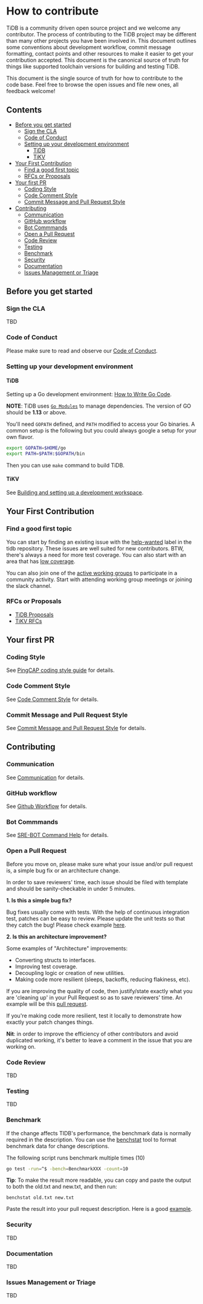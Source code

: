 # How to contribute

TiDB is a community driven open source project and we welcome any contributor.
The process of contributing to the TiDB project may be different than many
other projects you have been involved in. This document outlines some
conventions about development workflow, commit message formatting, contact
points and other resources to make it easier to get your contribution accepted.
This document is the canonical source of truth for things like supported
toolchain versions for building and testing TiDB.

This document is the single source of truth for how to contribute to the code
base. Feel free to browse the open issues and file new ones, all feedback
welcome!

## Contents

<!-- vim-markdown-toc GFM -->

* [Before you get started](#before-you-get-started)
    * [Sign the CLA](#sign-the-cla)
    * [Code of Conduct](#code-of-conduct)
    * [Setting up your development environment](#setting-up-your-development-environment)
        * [TiDB](#tidb)
        * [TiKV](#tikv)
* [Your First Contribution](#your-first-contribution)
    * [Find a good first topic](#find-a-good-first-topic)
    * [RFCs or Proposals](#rfcs-or-proposals)
* [Your first PR](#your-first-pr)
    * [Coding Style](#coding-style)
    * [Code Comment Style](#code-comment-style)
    * [Commit Message and Pull Request Style](#commit-message-and-pull-request-style)
* [Contributing](#contributing)
    * [Communication](#communication)
    * [GitHub workflow](#github-workflow)
    * [Bot Commmands](#bot-commmands)
    * [Open a Pull Request](#open-a-pull-request)
    * [Code Review](#code-review)
    * [Testing](#testing)
    * [Benchmark](#benchmark)
    * [Security](#security)
    * [Documentation](#documentation)
    * [Issues Management or Triage](#issues-management-or-triage)

<!-- vim-markdown-toc -->

## Before you get started

### Sign the CLA

TBD

### Code of Conduct

Please make sure to read and observe our [Code of Conduct](../CODE_OF_CONDUCT.md).

### Setting up your development environment

#### TiDB

Setting up a Go development environment: [How to Write Go Code](http://golang.org/doc/code.html).

**NOTE**: TiDB uses [`Go Modules`](https://github.com/golang/go/wiki/Modules)
to manage dependencies. The version of GO should be **1.13** or above.

You'll need `GOPATH` defined, and `PATH` modified to access your Go binaries. A
common setup is the following but you could always google a setup for your own
flavor.

```sh
export GOPATH=$HOME/go
export PATH=$PATH:$GOPATH/bin
```

Then you can use `make` command to build TiDB.

#### TiKV

See [Building and setting up a development
workspace](https://github.com/tikv/tikv/blob/master/CONTRIBUTING.md#building-and-setting-up-a-development-workspace).

## Your First Contribution

### Find a good first topic

You can start by finding an existing issue with the
[help-wanted](https://github.com/pingcap/tidb/issues?q=is%3Aissue+is%3Aopen+label%3A%22help+wanted%22)
label in the tidb repository. These issues are well suited for new contributors. BTW,
there's always a need for more test coverage. You can also start with an area
that has [low coverage](https://codecov.io/gh/pingcap/tidb).

You can also join one of the [active working groups](../working-groups) to
participate in a community activity. Start with attending working group meetings or
joining the slack channel.

### RFCs or Proposals

* [TiDB Proposals](https://github.com/pingcap/tidb/tree/master/docs/design)
* [TiKV RFCs](https://github.com/tikv/rfcs)

## Your first PR

### Coding Style

See [PingCAP coding style guide](https://github.com/pingcap/style-guide) for details.

### Code Comment Style

See [Code Comment Style](./code-comment-style.md) for details.

### Commit Message and Pull Request Style

See [Commit Message and Pull Request Style](./commit-message-pr-style.md) for details.

## Contributing

### Communication

See [Communication](../communicating.md) for details.

### GitHub workflow

See [Github Workflow](./workflow.md) for details.

### Bot Commmands

See [SRE-BOT Command Help](./command-help.md) for details.

### Open a Pull Request

Before you move on, please make sure what your issue and/or pull request is, a
simple bug fix or an architecture change.

In order to save reviewers' time, each issue should be filed with template and
should be sanity-checkable in under 5 minutes.

**1. Is this a simple bug fix?**

Bug fixes usually come with tests. With the help of continuous integration
test, patches can be easy to review. Please update the unit tests so that they
catch the bug! Please check example
[here](https://github.com/pingcap/tidb/pull/2808).

**2. Is this an architecture improvement?**

Some examples of "Architecture" improvements:

- Converting structs to interfaces.
- Improving test coverage.
- Decoupling logic or creation of new utilities.
- Making code more resilient (sleeps, backoffs, reducing flakiness, etc).

If you are improving the quality of code, then justify/state exactly what you
are 'cleaning up' in your Pull Request so as to save reviewers' time. An
example will be this [pull request](https://github.com/pingcap/tidb/pull/3113).

If you're making code more resilient, test it locally to demonstrate how
exactly your patch changes things.

**Nit**: in order to improve the efficiency of other contributors and avoid
duplicated working, it's better to leave a comment in the issue that you are
working on.

### Code Review

TBD

### Testing

TBD

### Benchmark


If the change affects TIDB's performance, the benchmark data is normally required in the description. You can use the [benchstat](https://godoc.org/golang.org/x/perf/cmd/benchstat) tool to format benchmark data for change descriptions.

The following script runs benchmark multiple times (10)

```bash
go test -run=^$ -bench=BenchmarkXXX -count=10
```

**Tip**: To make the result more readable, you can copy and paste the output to both the old.txt and new.txt, and then run: 

```
benchstat old.txt new.txt
```


Paste the result into your pull request description. Here is a good [example](https://github.com/pingcap/tidb/pull/12903#issue-331440170).

### Security

TBD

### Documentation

TBD

### Issues Management or Triage

TBD
